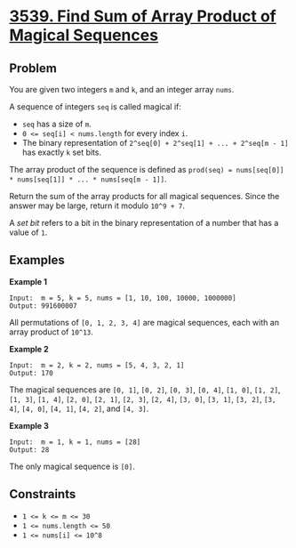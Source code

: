 # [3539. Find Sum of Array Product of Magical Sequences](https://leetcode.com/problems/find-sum-of-array-product-of-magical-sequences/description)

## Problem
You are given two integers `m` and `k`, and an integer array `nums`.

A sequence of integers `seq` is called magical if:
- `seq` has a size of `m`.
- `0 <= seq[i] < nums.length` for every index `i`.
- The binary representation of `2^seq[0] + 2^seq[1] + ... + 2^seq[m - 1]` has exactly `k` set bits.

The array product of the sequence is defined as
`prod(seq) = nums[seq[0]] * nums[seq[1]] * ... * nums[seq[m - 1]]`.

Return the sum of the array products for all magical sequences. Since the answer may be large, return it modulo `10^9 + 7`.

A *set bit* refers to a bit in the binary representation of a number that has a value of `1`.

## Examples
**Example 1**
```
Input:  m = 5, k = 5, nums = [1, 10, 100, 10000, 1000000]
Output: 991600007
```
All permutations of `[0, 1, 2, 3, 4]` are magical sequences, each with an array product of `10^13`.

**Example 2**
```
Input:  m = 2, k = 2, nums = [5, 4, 3, 2, 1]
Output: 170
```
The magical sequences are `[0, 1]`, `[0, 2]`, `[0, 3]`, `[0, 4]`, `[1, 0]`, `[1, 2]`, `[1, 3]`, `[1, 4]`, `[2, 0]`, `[2, 1]`, `[2, 3]`, `[2, 4]`, `[3, 0]`, `[3, 1]`, `[3, 2]`, `[3, 4]`, `[4, 0]`, `[4, 1]`, `[4, 2]`, and `[4, 3]`.

**Example 3**
```
Input:  m = 1, k = 1, nums = [28]
Output: 28
```
The only magical sequence is `[0]`.

## Constraints
- `1 <= k <= m <= 30`
- `1 <= nums.length <= 50`
- `1 <= nums[i] <= 10^8`

